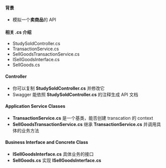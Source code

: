 #### 背景

* 模拟一个**卖商品**的 API

#### 相关 .cs 介绍

* StudySoldController.cs
* TransactionService.cs
* SellGoodsTransactionService.cs
* ISellGoodsInterface.cs
* SellGoods.cs

#### Controller

* 你可以复制 **StudySoldController.cs** 并修改它
* Swagger 能依照 **StudySoldController.cs** 的注释生成 API 文档

#### Application Service Classes

* **TransactionService.cs** 是一个基类，能否创建 transcation 的 context
* **SellGoodsTransactionService.cs** 继承 **TransactionService.cs** 并调用具体的业务方法

#### Business Interface and Concrete Class

* **ISellGoodsInterface.cs** 具体业务的接口
* **SellGoods.cs** 实现 **ISellGoodsInterface.cs**
